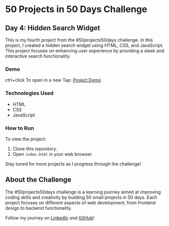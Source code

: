# 50 Projects in 50 Days Challenge

## Day 4: Hidden Search Widget

This is my fourth project from the #50projects50days challenge. In this project, I created a hidden search widget using HTML, CSS, and JavaScript. This project focuses on enhancing user experience by providing a sleek and interactive search functionality.

### Demo

ctrl+click To open in a new Tap: [Project Demo](link-to-your-demo-gif-or-screenshot)

### Technologies Used

- HTML
- CSS
- JavaScript

### How to Run

To view the project:
1. Clone this repository.
2. Open `index.html` in your web browser.

Stay tuned for more projects as I progress through the challenge!

## About the Challenge

The #50projects50days challenge is a learning journey aimed at improving coding skills and creativity by building 50 small projects in 50 days. Each project focuses on different aspects of web development, from frontend design to backend functionality.

Follow my journey on [LinkedIn](https://www.linkedin.com/in/matboua/) and [GitHub](https://github.com/Matboua)!
